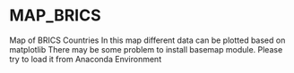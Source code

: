 # MAP_BRICS
Map of BRICS Countries
In this map different data can be plotted based on matplotlib
There may be some problem to install basemap module. Please try to load it from Anaconda Environment
